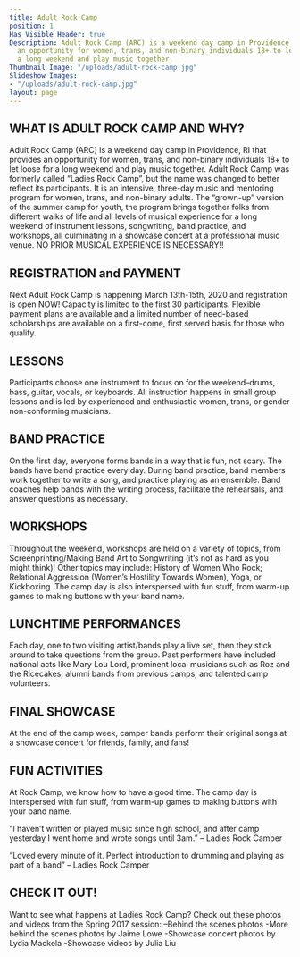```yaml
---
title: Adult Rock Camp
position: 1
Has Visible Header: true
Description: Adult Rock Camp (ARC) is a weekend day camp in Providence, RI that provides
  an opportunity for women, trans, and non-binary individuals 18+ to let loose for
  a long weekend and play music together.
Thumbnail Image: "/uploads/adult-rock-camp.jpg"
Slideshow Images:
- "/uploads/adult-rock-camp.jpg"
layout: page
---
```


## WHAT IS ADULT ROCK CAMP AND WHY?
Adult Rock Camp (ARC) is a weekend day camp in Providence, RI that provides an opportunity for women, trans, and non-binary individuals 18+ to let loose for a long weekend and play music together. Adult Rock Camp was formerly called “Ladies Rock Camp”, but the name was changed to better reflect its participants. It is an intensive, three-day music and mentoring program for women, trans, and non-binary adults. The “grown-up” version of the summer camp for youth, the program brings together folks from different walks of life and all levels of musical experience for a long weekend of instrument lessons, songwriting, band practice, and workshops, all culminating in a showcase concert at a professional music venue. NO PRIOR MUSICAL EXPERIENCE IS NECESSARY!! 

## REGISTRATION and PAYMENT
Next Adult Rock Camp is happening March 13th-15th, 2020 and registration is open NOW! Capacity is limited to the first 30 participants. Flexible payment plans are available and a limited number of need-based scholarships are available on a first-come, first served basis for those who qualify.

## LESSONS
Participants choose one instrument to focus on for the weekend–drums, bass, guitar, vocals, or keyboards. All instruction happens in small group lessons and is led by experienced and enthusiastic women, trans, or gender non-conforming musicians.

## BAND PRACTICE
On the first day, everyone forms bands in a way that is fun, not scary. The bands have band practice every day. During band practice, band members work together to write a song, and practice playing as an ensemble. Band coaches help bands with the writing process, facilitate the rehearsals, and answer questions as necessary.

## WORKSHOPS
Throughout the weekend, workshops are held on a variety of topics, from Screenprinting/Making Band Art to Songwriting (it’s not as hard as you might think)! Other topics may include: History of Women Who Rock; Relational Aggression (Women’s Hostility Towards Women), Yoga, or Kickboxing. The camp day is also interspersed with fun stuff, from warm-up games to making buttons with your band name.

## LUNCHTIME PERFORMANCES
Each day, one to two visiting artist/bands play a live set, then they stick around to take questions from the group. Past performers have included national acts like Mary Lou Lord, prominent local musicians such as Roz and the Ricecakes, alumni bands from previous camps, and talented camp volunteers.

## FINAL SHOWCASE
At the end of the camp week, camper bands perform their original songs at a showcase concert for friends, family, and fans!

## FUN ACTIVITIES
At Rock Camp, we know how to have a good time. The camp day is interspersed with fun stuff, from warm-up games to making buttons with your band name.

“I haven’t written or played music since high school, and after camp yesterday I went home and wrote songs until 3am.” – Ladies Rock Camper

“Loved every minute of it. Perfect introduction to drumming and playing as part of a band” – Ladies Rock Camper

## CHECK IT OUT!
Want to see what happens at Ladies Rock Camp? Check out these photos and videos from the Spring 2017 session:
–Behind the scenes photos
-More behind the scenes photos by Jaime Lowe
-Showcase concert photos by Lydia Mackela
-Showcase videos by Julia Liu